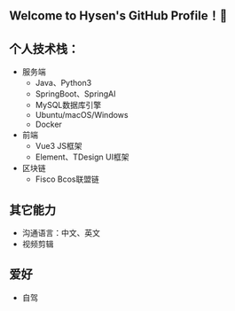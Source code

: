 ## Welcome to Hysen's GitHub Profile！👋
## 个人技术栈：
- 服务端
  - Java、Python3
  - SpringBoot、SpringAI
  - MySQL数据库引擎
  - Ubuntu/macOS/Windows
  - Docker
- 前端
  - Vue3 JS框架
  - Element、TDesign UI框架
- 区块链
  - Fisco Bcos联盟链
## 其它能力
- 沟通语言：中文、英文
- 视频剪辑
## 爱好
- 自驾
<!--
**TechWZ/TechWZ** is a ✨ _special_ ✨ repository because its `README.md` (this file) appears on your GitHub profile.

Here are some ideas to get you started:

- 🔭 I’m currently working on ...
- 🌱 I’m currently learning ...
- 👯 I’m looking to collaborate on ...
- 🤔 I’m looking for help with ...
- 💬 Ask me about ...
- 📫 How to reach me: ...
- 😄 Pronouns: ...
- ⚡ Fun fact: ...

-->
